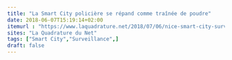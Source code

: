 ```yaml
---
title: "La Smart City policière se répand comme traînée de poudre"
date: 2018-06-07T15:19:14+02:00
itemurl : "https://www.laquadrature.net/2018/07/06/nice-smart-city-surveillance/"
sites: "La Quadrature du Net"
tags: ["Smart City","Surveillance",]
draft: false
---
```



